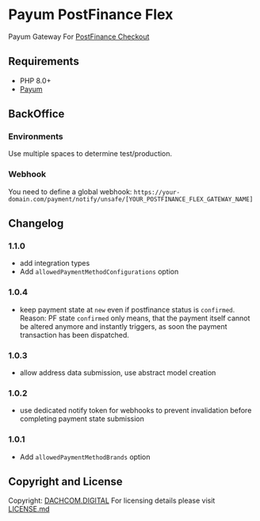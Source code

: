 # Payum PostFinance Flex
Payum Gateway For [PostFinance Checkout](https://checkout.postfinance.ch)

## Requirements
- PHP 8.0+
- [Payum](https://github.com/Payum/Payum)

## BackOffice

### Environments
Use multiple spaces to determine test/production.

### Webhook
You need to define a global webhook: `https://your-domain.com/payment/notify/unsafe/[YOUR_POSTFINANCE_FLEX_GATEWAY_NAME]`

## Changelog
### 1.1.0
- add integration types
- Add `allowedPaymentMethodConfigurations` option
### 1.0.4
- keep payment state at `new` even if postfinance status is `confirmed`. Reason: PF state `confirmed` only means, that the payment itself cannot be altered anymore and instantly triggers, as soon the payment transaction has been dispatched.
### 1.0.3
- allow address data submission, use abstract model creation
### 1.0.2
- use dedicated notify token for webhooks to prevent invalidation before completing payment state submission
### 1.0.1
- Add `allowedPaymentMethodBrands` option

## Copyright and License
Copyright: [DACHCOM.DIGITAL](https://www.dachcom-digital.ch)
For licensing details please visit [LICENSE.md](LICENSE.md)
